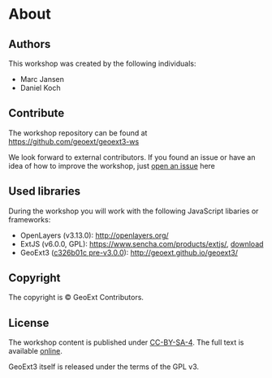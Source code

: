 # About

## Authors

This workshop was created by the following individuals:

* Marc Jansen
* Daniel Koch

## Contribute

The workshop repository can be found at https://github.com/geoext/geoext3-ws

We look forward to external contributors. If you found an issue or have an idea
of how to improve the workshop, just
[open an issue](https://github.com/geoext/geoext3-ws/issues) here

## Used libraries

During the workshop you will work with the following JavaScript libaries or
frameworks:

* OpenLayers (v3.13.0): http://openlayers.org/
* ExtJS (v6.0.0, GPL): https://www.sencha.com/products/extjs/,
  [download](https://www.sencha.com/legal/GPL/)
* GeoExt3 ([c326b01c pre-v3.0.0](https://github.com/geoext/geoext3/commit/c326b01c20ffcfa453dafe754093753b7af95bc9)): http://geoext.github.io/geoext3/

## Copyright

The copyright is &copy; GeoExt Contributors.

## License

The workshop content is published under [CC-BY-SA-4](https://creativecommons.org/licenses/by-sa/4.0/). The full text is available [online](https://github.com/geoext/geoext3-ws/blob/master/LICENSE.md).

GeoExt3 itself is released under the terms of the GPL v3.
